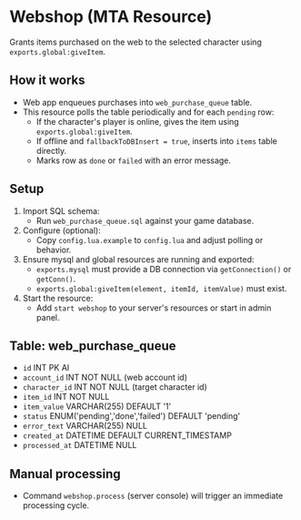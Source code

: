 # Webshop (MTA Resource)

Grants items purchased on the web to the selected character using `exports.global:giveItem`.

## How it works
- Web app enqueues purchases into `web_purchase_queue` table.
- This resource polls the table periodically and for each `pending` row:
  - If the character's player is online, gives the item using `exports.global:giveItem`.
  - If offline and `fallbackToDBInsert = true`, inserts into `items` table directly.
  - Marks row as `done` or `failed` with an error message.

## Setup
1. Import SQL schema:
   - Run `web_purchase_queue.sql` against your game database.
2. Configure (optional):
   - Copy `config.lua.example` to `config.lua` and adjust polling or behavior.
3. Ensure mysql and global resources are running and exported:
   - `exports.mysql` must provide a DB connection via `getConnection()` or `getConn()`.
   - `exports.global:giveItem(element, itemId, itemValue)` must exist.
4. Start the resource:
   - Add `start webshop` to your server's resources or start in admin panel.

## Table: web_purchase_queue
- `id` INT PK AI
- `account_id` INT NOT NULL (web account id)
- `character_id` INT NOT NULL (target character id)
- `item_id` INT NOT NULL
- `item_value` VARCHAR(255) DEFAULT '1'
- `status` ENUM('pending','done','failed') DEFAULT 'pending'
- `error_text` VARCHAR(255) NULL
- `created_at` DATETIME DEFAULT CURRENT_TIMESTAMP
- `processed_at` DATETIME NULL

## Manual processing
- Command `webshop.process` (server console) will trigger an immediate processing cycle.
